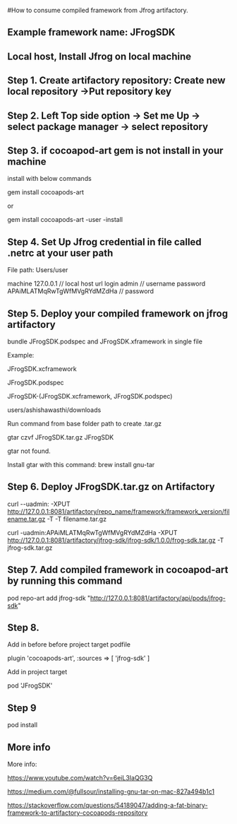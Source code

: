 #How to consume compiled framework from Jfrog artifactory.

## Example framework name: JFrogSDK
## Local host, Install Jfrog on local machine

 ## Step 1. Create artifactory repository: Create new local repository ->Put repository key 

 ## Step 2. Left Top side option -> Set me Up -> select package manager -> select repository

 ## Step 3. if cocoapod-art gem is not install in your machine 
 
 install with below commands
 
 gem install cocoapods-art 

 or 

 gem install cocoapods-art -user -install 

 ## Step 4. Set Up Jfrog credential in file called  .netrc at your user path

 File path: Users/user 

  machine 127.0.0.1 // local host url 
  login admin // username
  password APAiMLATMqRwTgWfMVgRYdMZdHa // password

 ## Step 5. Deploy your compiled framework on jfrog artifactory

 bundle JFrogSDK.podspec and JFrogSDK.xframework in single  file 

 Example: 

 JFrogSDK.xcframework

JFrogSDK.podspec

JFrogSDK-(JFrogSDK.xcframework, JFrogSDK.podspec)

users/ashishawasthi/downloads

Run command from base folder path to create .tar.gz

gtar czvf JFrogSDK.tar.gz JFrogSDK

gtar not found. 

Install gtar  with this command:  brew install gnu-tar

## Step 6.  Deploy JFrogSDK.tar.gz on Artifactory 

curl --uadmin:<Encrypted Password> -XPUT http://127.0.0.1:8081/artifactory/repo_name/framework/framework_version/filename.tar.gz -T -T filename.tar.gz

curl -uadmin:APAiMLATMqRwTgWfMVgRYdMZdHa -XPUT http://127.0.0.1:8081/artifactory/jfrog-sdk/jfrog-sdk/1.0.0/frog-sdk.tar.gz -T jfrog-sdk.tar.gz

## Step 7. Add compiled framework in cocoapod-art by running this command

pod repo-art add jfrog-sdk "http://127.0.0.1:8081/artifactory/api/pods/jfrog-sdk"

## Step 8. 

Add in before before project target podfile

plugin 'cocoapods-art', :sources => [
  'jfrog-sdk'
]

Add in project target 

pod 'JFrogSDK' 

## Step 9

pod install

## More info 

More info: 

https://www.youtube.com/watch?v=6eiL3IaQG3Q

https://medium.com/@fullsour/installing-gnu-tar-on-mac-827a494b1c1

https://stackoverflow.com/questions/54189047/adding-a-fat-binary-framework-to-artifactory-cocoapods-repository
